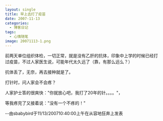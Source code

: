 ```yaml
---
layout: single
title: 早上去打了疫苗
date: 2007-11-13
categories:
  - 博客日记
tags:
  - 心情随笔
image: 20071113-1.png
---
```


前两天单位组织体检，一切正常，就是没有乙肝的抗体，印象中上学的时候已经打过疫苗，不过人家医生说，可能年代太久远了（靠，有那么远么？）

抗体丢了，无奈，再去接种就是了。

打针时，问人家会不会疼？

人家护士答的很爽快：\"你就放心吧，我打了20年的针。。。。\"，

等我疼完了又接着说：\"没有一个不疼的！\"

--由sbabybird于11/13/200710&#58;40&#58;00上午在从容地狂奔上发表

